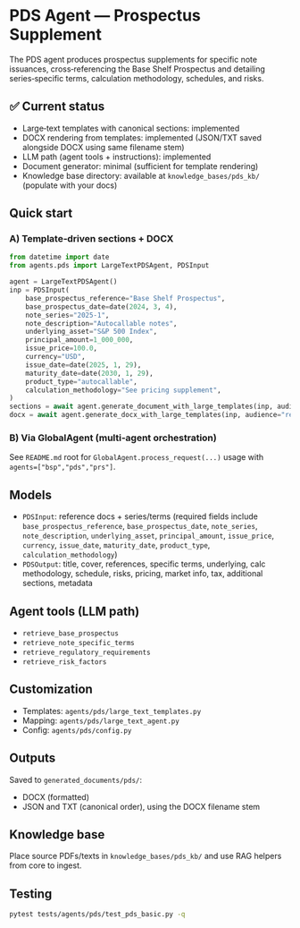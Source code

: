 # PDS Agent — Prospectus Supplement

The PDS agent produces prospectus supplements for specific note issuances, cross‑referencing the Base Shelf Prospectus and detailing series‑specific terms, calculation methodology, schedules, and risks.

## ✅ Current status
- Large‑text templates with canonical sections: implemented
- DOCX rendering from templates: implemented (JSON/TXT saved alongside DOCX using same filename stem)
- LLM path (agent tools + instructions): implemented
- Document generator: minimal (sufficient for template rendering)
- Knowledge base directory: available at `knowledge_bases/pds_kb/` (populate with your docs)

## Quick start

### A) Template‑driven sections + DOCX
```python
from datetime import date
from agents.pds import LargeTextPDSAgent, PDSInput

agent = LargeTextPDSAgent()
inp = PDSInput(
    base_prospectus_reference="Base Shelf Prospectus",
    base_prospectus_date=date(2024, 3, 4),
    note_series="2025-1",
    note_description="Autocallable notes",
    underlying_asset="S&P 500 Index",
    principal_amount=1_000_000,
    issue_price=100.0,
    currency="USD",
    issue_date=date(2025, 1, 29),
    maturity_date=date(2030, 1, 29),
    product_type="autocallable",
    calculation_methodology="See pricing supplement",
)
sections = await agent.generate_document_with_large_templates(inp, audience="retail")
docx = await agent.generate_docx_with_large_templates(inp, audience="retail")
```

### B) Via GlobalAgent (multi‑agent orchestration)
See `README.md` root for `GlobalAgent.process_request(...)` usage with `agents=["bsp","pds","prs"]`.

## Models
- `PDSInput`: reference docs + series/terms (required fields include `base_prospectus_reference`, `base_prospectus_date`, `note_series`, `note_description`, `underlying_asset`, `principal_amount`, `issue_price`, `currency`, `issue_date`, `maturity_date`, `product_type`, `calculation_methodology`)
- `PDSOutput`: title, cover, references, specific terms, underlying, calc methodology, schedule, risks, pricing, market info, tax, additional sections, metadata

## Agent tools (LLM path)
- `retrieve_base_prospectus`
- `retrieve_note_specific_terms`
- `retrieve_regulatory_requirements`
- `retrieve_risk_factors`

## Customization
- Templates: `agents/pds/large_text_templates.py`
- Mapping: `agents/pds/large_text_agent.py`
- Config: `agents/pds/config.py`

## Outputs
Saved to `generated_documents/pds/`:
- DOCX (formatted)
- JSON and TXT (canonical order), using the DOCX filename stem

## Knowledge base
Place source PDFs/texts in `knowledge_bases/pds_kb/` and use RAG helpers from core to ingest.

## Testing
```bash
pytest tests/agents/pds/test_pds_basic.py -q
```